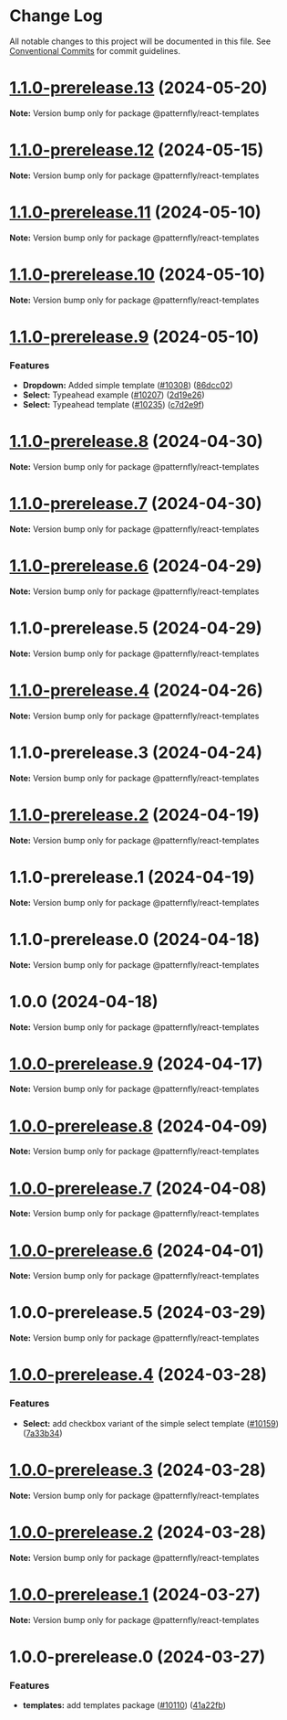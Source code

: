 # Change Log

All notable changes to this project will be documented in this file.
See [Conventional Commits](https://conventionalcommits.org) for commit guidelines.

# [1.1.0-prerelease.13](https://github.com/patternfly/patternfly-react/compare/@patternfly/react-templates@1.1.0-prerelease.12...@patternfly/react-templates@1.1.0-prerelease.13) (2024-05-20)

**Note:** Version bump only for package @patternfly/react-templates

# [1.1.0-prerelease.12](https://github.com/patternfly/patternfly-react/compare/@patternfly/react-templates@1.1.0-prerelease.11...@patternfly/react-templates@1.1.0-prerelease.12) (2024-05-15)

**Note:** Version bump only for package @patternfly/react-templates

# [1.1.0-prerelease.11](https://github.com/patternfly/patternfly-react/compare/@patternfly/react-templates@1.1.0-prerelease.10...@patternfly/react-templates@1.1.0-prerelease.11) (2024-05-10)

**Note:** Version bump only for package @patternfly/react-templates

# [1.1.0-prerelease.10](https://github.com/patternfly/patternfly-react/compare/@patternfly/react-templates@1.1.0-prerelease.9...@patternfly/react-templates@1.1.0-prerelease.10) (2024-05-10)

**Note:** Version bump only for package @patternfly/react-templates

# [1.1.0-prerelease.9](https://github.com/patternfly/patternfly-react/compare/@patternfly/react-templates@1.1.0-prerelease.8...@patternfly/react-templates@1.1.0-prerelease.9) (2024-05-10)

### Features

- **Dropdown:** Added simple template ([#10308](https://github.com/patternfly/patternfly-react/issues/10308)) ([86dcc02](https://github.com/patternfly/patternfly-react/commit/86dcc02e909b8f1d5288f5653bc290088e41b375))
- **Select:** Typeahead example ([#10207](https://github.com/patternfly/patternfly-react/issues/10207)) ([2d19e26](https://github.com/patternfly/patternfly-react/commit/2d19e26b5fa95f6da0fa6b16f5bf9a299cf58df8))
- **Select:** Typeahead template ([#10235](https://github.com/patternfly/patternfly-react/issues/10235)) ([c7d2e9f](https://github.com/patternfly/patternfly-react/commit/c7d2e9fcaee50cd17a306a0f25e43e96f78e4217))

# [1.1.0-prerelease.8](https://github.com/patternfly/patternfly-react/compare/@patternfly/react-templates@1.1.0-prerelease.7...@patternfly/react-templates@1.1.0-prerelease.8) (2024-04-30)

**Note:** Version bump only for package @patternfly/react-templates

# [1.1.0-prerelease.7](https://github.com/patternfly/patternfly-react/compare/@patternfly/react-templates@1.1.0-prerelease.6...@patternfly/react-templates@1.1.0-prerelease.7) (2024-04-30)

**Note:** Version bump only for package @patternfly/react-templates

# [1.1.0-prerelease.6](https://github.com/patternfly/patternfly-react/compare/@patternfly/react-templates@1.1.0-prerelease.5...@patternfly/react-templates@1.1.0-prerelease.6) (2024-04-29)

**Note:** Version bump only for package @patternfly/react-templates

# 1.1.0-prerelease.5 (2024-04-29)

**Note:** Version bump only for package @patternfly/react-templates

# [1.1.0-prerelease.4](https://github.com/patternfly/patternfly-react/compare/@patternfly/react-templates@1.1.0-prerelease.3...@patternfly/react-templates@1.1.0-prerelease.4) (2024-04-26)

**Note:** Version bump only for package @patternfly/react-templates

# 1.1.0-prerelease.3 (2024-04-24)

**Note:** Version bump only for package @patternfly/react-templates

# [1.1.0-prerelease.2](https://github.com/patternfly/patternfly-react/compare/@patternfly/react-templates@1.1.0-prerelease.1...@patternfly/react-templates@1.1.0-prerelease.2) (2024-04-19)

**Note:** Version bump only for package @patternfly/react-templates

# 1.1.0-prerelease.1 (2024-04-19)

**Note:** Version bump only for package @patternfly/react-templates

# 1.1.0-prerelease.0 (2024-04-18)

**Note:** Version bump only for package @patternfly/react-templates

# 1.0.0 (2024-04-18)

**Note:** Version bump only for package @patternfly/react-templates

# [1.0.0-prerelease.9](https://github.com/patternfly/patternfly-react/compare/@patternfly/react-templates@1.0.0-prerelease.8...@patternfly/react-templates@1.0.0-prerelease.9) (2024-04-17)

**Note:** Version bump only for package @patternfly/react-templates

# [1.0.0-prerelease.8](https://github.com/patternfly/patternfly-react/compare/@patternfly/react-templates@1.0.0-prerelease.7...@patternfly/react-templates@1.0.0-prerelease.8) (2024-04-09)

**Note:** Version bump only for package @patternfly/react-templates

# [1.0.0-prerelease.7](https://github.com/patternfly/patternfly-react/compare/@patternfly/react-templates@1.0.0-prerelease.6...@patternfly/react-templates@1.0.0-prerelease.7) (2024-04-08)

**Note:** Version bump only for package @patternfly/react-templates

# [1.0.0-prerelease.6](https://github.com/patternfly/patternfly-react/compare/@patternfly/react-templates@1.0.0-prerelease.5...@patternfly/react-templates@1.0.0-prerelease.6) (2024-04-01)

**Note:** Version bump only for package @patternfly/react-templates

# 1.0.0-prerelease.5 (2024-03-29)

**Note:** Version bump only for package @patternfly/react-templates

# [1.0.0-prerelease.4](https://github.com/patternfly/patternfly-react/compare/@patternfly/react-templates@1.0.0-prerelease.3...@patternfly/react-templates@1.0.0-prerelease.4) (2024-03-28)

### Features

- **Select:** add checkbox variant of the simple select template ([#10159](https://github.com/patternfly/patternfly-react/issues/10159)) ([7a33b34](https://github.com/patternfly/patternfly-react/commit/7a33b34cf54b205248ddcfd71e11918331cb3e58))

# [1.0.0-prerelease.3](https://github.com/patternfly/patternfly-react/compare/@patternfly/react-templates@1.0.0-prerelease.2...@patternfly/react-templates@1.0.0-prerelease.3) (2024-03-28)

**Note:** Version bump only for package @patternfly/react-templates

# [1.0.0-prerelease.2](https://github.com/patternfly/patternfly-react/compare/@patternfly/react-templates@1.0.0-prerelease.1...@patternfly/react-templates@1.0.0-prerelease.2) (2024-03-28)

**Note:** Version bump only for package @patternfly/react-templates

# [1.0.0-prerelease.1](https://github.com/patternfly/patternfly-react/compare/@patternfly/react-templates@1.0.0-prerelease.0...@patternfly/react-templates@1.0.0-prerelease.1) (2024-03-27)

**Note:** Version bump only for package @patternfly/react-templates

# 1.0.0-prerelease.0 (2024-03-27)

### Features

- **templates:** add templates package ([#10110](https://github.com/patternfly/patternfly-react/issues/10110)) ([41a22fb](https://github.com/patternfly/patternfly-react/commit/41a22fbc6d7e6b874fb3a862d6558ac6d17fae03))
